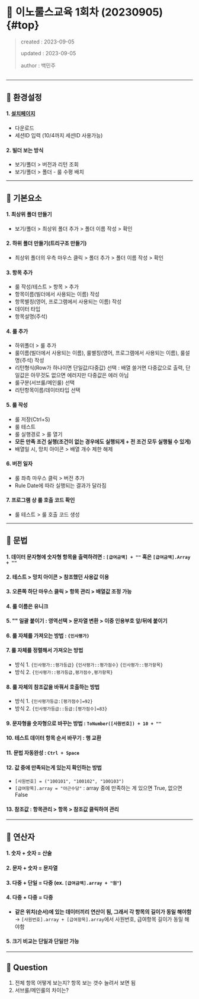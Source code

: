 # 💎 이노룰스교육 1회차 (20230905) {#top}
> created : 2023-09-05
> 
> updated : 2023-09-05
> 
> author : 백민주
##
***
## 🔶 환경설정
#### 1. [설치페이지](http://iegw.innorules.com:31262/demo/index.jsp)
  - 다운로드
  - 세션ID 입력 (10/4까지 세션ID 사용가능)
#### 2. 빌더 보는 방식
  - 보기/폴더 > 버전과 리턴 조회
  - 보기/폴더 > 폴더 - 룰 수평 배치
***
## 🔶 기본요소
#### 1. 최상위 폴더 만들기
  - 보기/폴더 > 최상위 폴더 추가 > 폴더 이름 작성 > 확인
#### 2. 하위 폴더 만들기(트리구조 만들기)
  - 최상위 폴더의 우측 마우스 클릭 > 폴더 추가 > 폴더 이름 작성 > 확인
#### 3. 항목 추가
  - 룰 작성/테스트 > 항목 > 추가
  - 항목이름(빌더에서 사용되는 이름) 작성
  - 항목별칭(영어, 프로그램에서 사용되는 이름) 작성
  - 데이터 타입
  - 항목설명(주석)
#### 4. 룰 추가
  - 하위폴더 > 룰 추가
  - 룰이름(빌더에서 사용되는 이름), 룰별칭(영어, 프로그램에서 사용되는 이름), 룰설명(주석) 작성
  - 리턴형식(Row가 하나이면 단일값/다중값) 선택 : 배열 쓸거면 다중값으로 출력, 단일값은 아무것도 없으면 에러지만 다중값은 에러 아님
  - 룰구분(서브룰/메인룰) 선택
  - 리턴항목이름/데이터타입 선택
#### 5. 룰 작성
  - 룰 저장(Ctrl+S)
  - 룰 테스트
  - 룰 실행경로 > 룰 열기
  - **모든 만족 조건 실행(조건이 없는 경우에도 실행되게 + 전 조건 모두 실행될 수 있게)**
  - 배열일 시, 망치 아이콘 > 배열 개수 제한 해제
#### 6. **버전 일자**
  - 룰 좌측 마우스 클릭 > 버전 추가
  - Rule Date에 따라 실행되는 결과가 달라짐
#### 7. 프로그램 상 룰 호출 코드 확인
  - 룰 테스트 > 룰 호출 코드 생성
***
## 🔶 문법
#### 1. 데이터 문자형에 숫자형 항목을 출력하려면 : `[급여금액] + ""` 혹은 `[급여금액].Array + ""`
#### 2. 테스트 > 망치 아이콘 > 참조했던 사용값 이용
#### 3. 오른쪽 하단 마우스 클릭 > 항목 관리 > 배열값 조정 가능
#### 4. 룰 이름은 유니크
#### 5. "" 일괄 붙이기 : 영역선택 > 문자열 변환 > 이중 인용부호 앞/뒤에 붙이기
#### 6. 룰 자체를 가져오는 방법 : `{인사평가}`
#### 7. 룰 자체를 정렬해서 가져오는 방법
  - 방식 1. `{인사평가::평가등급}` `{인사평가::평가점수}` `{인사평가::평가항목}`
  - 방식 2. `{인사평가::평가등급,평가점수,평가항목}`
#### 8. 룰 자체의 참조값을 바꿔서 호출하는 방법
  - 방식 1. `{인사평가등급:[평가점수]=92}`
  - 방식 2. `{인사평가등급::등급:[평가점수]=83}`
#### 9. 문자형을 숫자형으로 바꾸는 방법 : `ToNumber([사원번호]) + 10 + ""`
#### 10. 테스트 데이터 항목 순서 바꾸기 : 행 교환
#### 11. **문법 자동완성 : `Ctrl + Space`**
#### 12. 값 중에 만족되는게 있는지 확인하는 방법 
  - `[사원번호] = ("100101", "100102", "100103")`
  - `[급여항목].array = "야근수당"` : array 중에 만족하는 게 있으면 True, 없으면 False
#### 13. 참조값 : 항목관리 > 항목 > 참조값 클릭하여 관리
***
## 🔶 연산자
#### 1. 숫자 + 숫자 = 산술
#### 2. 문자 + 숫자 = 문자열
#### 3. 다중 + 단일 = 다중 (ex. `[급여금액].array + "원"`)
#### 4. 다중 + 다중 = 다중
  - **같은 위치(순서)에 있는 데이터끼리 연산이 됨, 그래서 각 항목의 길이가 동일 해야함** → `[사원번호].array + [급여항목].array`에서 사원번호, 급여항목 길이가 동일 해야함
#### 5. 크기 비교는 단일과 단일만 가능
***
## 🔶 Question
1. 전체 항목 어떻게 보는지? 항목 보는 갯수 늘려서 보면 됨
2. 서브룰/메인룰의 차이는?
